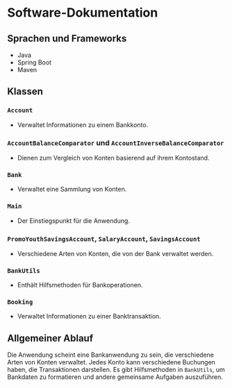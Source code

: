 # Software-Dokumentation

## Sprachen und Frameworks
- Java
- Spring Boot
- Maven

## Klassen

### `Account`
- Verwaltet Informationen zu einem Bankkonto.

### `AccountBalanceComparator` und `AccountInverseBalanceComparator`
- Dienen zum Vergleich von Konten basierend auf ihrem Kontostand.

### `Bank`
- Verwaltet eine Sammlung von Konten.

### `Main`
- Der Einstiegspunkt für die Anwendung.

### `PromoYouthSavingsAccount`, `SalaryAccount`, `SavingsAccount`
- Verschiedene Arten von Konten, die von der Bank verwaltet werden.

### `BankUtils`
- Enthält Hilfsmethoden für Bankoperationen.

### `Booking`
- Verwaltet Informationen zu einer Banktransaktion.

## Allgemeiner Ablauf
Die Anwendung scheint eine Bankanwendung zu sein, die verschiedene Arten von Konten verwaltet. Jedes Konto kann verschiedene Buchungen haben, die Transaktionen darstellen. Es gibt Hilfsmethoden in `BankUtils`, um Bankdaten zu formatieren und andere gemeinsame Aufgaben auszuführen.